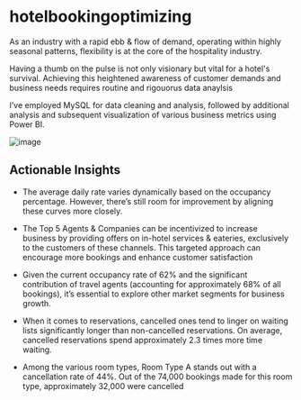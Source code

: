 # hotelbookingoptimizing

As an industry with a rapid ebb & flow of demand, operating within highly seasonal patterns, flexibility is at the core of the hospitality industry.

Having a thumb on the pulse is not only visionary but vital for a hotel's survival. Achieving this heightened awareness of customer demands and business needs requires routine and rigouorus data anaylsis

I’ve employed MySQL for data cleaning and analysis, followed by additional analysis and subsequent visualization of various business metrics using Power BI.

![image](https://github.com/sneha1803/hotelbookingoptimizing/assets/139860645/16ea16cc-fa62-48d6-8c70-8d66db5c9688)

## Actionable Insights
-  The average daily rate varies dynamically based on the occupancy percentage. However, there’s still room for improvement by aligning these curves more closely.

-  The Top 5 Agents & Companies can be incentivized to increase business by providing offers on in-hotel services & eateries, exclusively to the customers of these channels. This targeted approach can encourage more bookings and enhance customer satisfaction
  
-  Given the current occupancy rate of 62% and the significant contribution of travel agents (accounting for approximately 68% of all bookings), it’s essential to explore other market segments for business growth.
  
- When it comes to reservations, cancelled ones tend to linger on waiting lists significantly longer than non-cancelled reservations. On average, cancelled reservations spend approximately 2.3 times more time waiting.
  
- Among the various room types, Room Type A stands out with a cancellation rate of 44%. Out of the 74,000 bookings made for this room type, approximately 32,000 were cancelled
 
